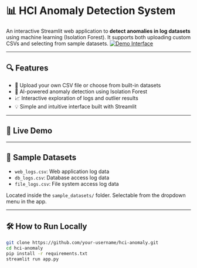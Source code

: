 # 📊 HCI Anomaly Detection System

An interactive Streamlit web application to **detect anomalies in log datasets** using machine learning (Isolation Forest). It supports both uploading custom CSVs and selecting from sample datasets.
[![Demo Interface](https://img.shields.io/badge/🚀%20Live%20Demo-hci--anomaly.streamlit.app-green?style=for-the-badge)](https://hci-anomoly.streamlit.app/)


---

## 🔍 Features

- 📁 Upload your own CSV file or choose from built-in datasets
- 🤖 AI-powered anomaly detection using Isolation Forest
- 📈 Interactive exploration of logs and outlier results
- 💡 Simple and intuitive interface built with Streamlit

---

## 🚀 Live Demo


---

## 📂 Sample Datasets

- `web_logs.csv`: Web application log data
- `db_logs.csv`: Database access log data
- `file_logs.csv`: File system access log data

Located inside the `sample_datasets/` folder. Selectable from the dropdown menu in the app.

---

## 🛠️ How to Run Locally

```bash
git clone https://github.com/your-username/hci-anomaly.git
cd hci-anomaly
pip install -r requirements.txt
streamlit run app.py
